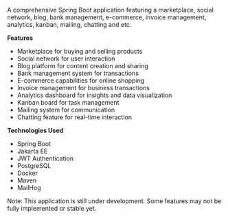 A comprehensive Spring Boot application featuring a marketplace,
social network, blog, bank management, e-commerce, invoice 
management, analytics, kanban, mailing, chatting and etc.


**Features**

* Marketplace for buying and selling products
* Social network for user interaction
* Blog platform for content creation and sharing
* Bank management system for transactions
* E-commerce capabilities for online shopping
* Invoice management for business transactions
* Analytics dashboard for insights and data visualization
* Kanban board for task management
* Mailing system for communication
* Chatting feature for real-time interaction

**Technologies Used**

* Spring Boot
* Jakarta EE
* JWT Authentication
* PostgreSQL
* Docker
* Maven
* MailHog

Note: This application is still under development. 
Some features may not be fully implemented or stable yet.